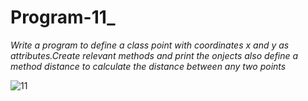 # Program-11_

*Write a program to define a class point with coordinates x and y as attributes.Create relevant methods and print the onjects also define a method distance to calculate the distance between any two points*

![11](https://github.com/user-attachments/assets/ca764946-4343-4785-a712-f3e31bd04726)
